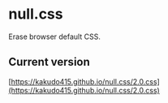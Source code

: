 # null.css
Erase browser default CSS.
## Current version
[https://kakudo415.github.io/null.css/2.0.css](https://kakudo415.github.io/null.css/2.0.css)